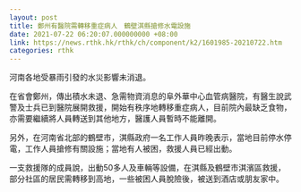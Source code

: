 ```yaml
---
layout: post
title: 鄭州有醫院需轉移重症病人　鶴壁淇縣搶修水電設施
date: 2021-07-22 06:20:07.000000000 +08:00
link: https://news.rthk.hk/rthk/ch/component/k2/1601985-20210722.htm
categories: rthk
---
```


河南各地受暴雨引發的水災影響未消退。

在省會鄭州，傳出積水未退、急需物資消息的阜外華中心血管病醫院，有醫生說武警及士兵已到醫院展開救援，開始有秩序地轉移重症病人，目前院內最缺乏食物，亦需要繼續將人員轉送到其他地方，醫護人員暫時不能離開。

另外，在河南省北部的鶴壁市，淇縣政府一名工作人員昨晚表示，當地目前停水停電，工作人員搶修有關設施；當地有人被困，救援人員已經出動。

一支救援隊的成員說，出動50多人及車輛等設備，在淇縣及鶴壁市淇濱區救援，部分社區的居民需轉移到高地，一些被困人員脫險後，被送到酒店或朋友家中。
